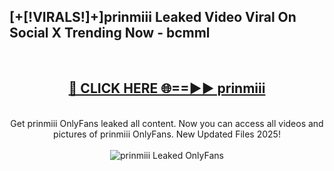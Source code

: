 <h2>[+[!VIRALS!]+]prinmiii Leaked Video Viral On Social X Trending Now - bcmml</h2>
<br>
<div align="center">
<h2><a href="https://libra.edu.pl?prinmiii" rel="nofollow">🔴 CLICK HERE 🌐==►► prinmiii</a></h2>
<br>
Get prinmiii OnlyFans leaked all content. Now you can access all videos and pictures of prinmiii OnlyFans. New Updated Files 2025!
<br>
<br>
<a href="https://libra.edu.pl?prinmiii" rel="nofollow" data-target="animated-image.originalLink"><img src="https://i.ibb.co.com/WyWwxjT/player-gif2.gif" alt="prinmiii Leaked OnlyFans" style="max-width: 100%; display: inline-block;" data-target="animated-image.originalImage"></a>
</div>
<br>